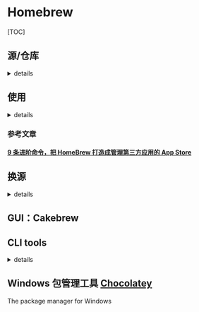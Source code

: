 # Homebrew

[TOC]

## 源/仓库

<details>
<summary>details</summary>

### 1. Homebrew

Homebrew 源代码仓库

### 2. Homebrew Core

Homebrew 核心软件仓库

### 3. Homebrew cask

提供 macOS 应用和大型二进制文件

### 4. Homebrew Bottles

Homebrew 预编译二进制软件包

#### 收录仓库

- homebrew/homebrew-core
- homebrew/homebrew-dupes
- homebrew/homebrew-php
- homebrew/homebrew-science
- homebrew/homebrew-nginx
- homebrew/homebrew-apache
- homebrew/homebrew-portable

</details>

## 使用

<details>
<summary>details</summary>

### 安装Homebrew

```bash
ruby -e “$(curl -fsSL https://raw.githubusercontent.com/Homebrew/install/master/install)”
```

### 搜索应用

```bash
# GitHub、app官网等多源头搜索
brew search AppName
```

### 安装应用

```bash
brew install AppName

# 下载打包好的.app 文件
brew cask install AppName
```

### 更新应用

```bash
brew upgrade AppName
```

### 访问应用官网

```bash
brew home AppName
```

### 卸载应用

```bash
ruby -e “$(curl -fsSL https://raw.githubusercontent.com/Homebrew/install/master/uninstall)”
```

</details>

### 参考文章

#### [9 条进阶命令，把 HomeBrew 打造成管理第三方应用的 App Store](https://sspai.com/post/43451)

## 换源

<details>
<summary>details</summary>
## 解决报错 - 暴力解锁

在终端下执行： `brew install xxxxxxx` 结果报错：

```shell
Error: Another active Homebrew update process is already in progress.
Please wait for it to finish or terminate it to continue.
```

解决方法：`rm -rf /usr/local/var/homebrew/locks`


### 参考文章

#### [USTC Homebrew 源使用帮助](https://mirrors.ustc.edu.cn/help/brew.git.html)

### 替换USTC镜像

```bash
cd "$(brew --repo)"
git remote set-url origin https://mirrors.ustc.edu.cn/brew.git

# 重置为官方地址
cd "$(brew --repo)"
git remote set-url origin https://github.com/Homebrew/brew.git
```
### 替换homebrew-core默认源

```bash
cd "$(brew --repo)/Library/Taps/homebrew/homebrew-core"
git remote set-url origin https://mirrors.ustc.edu.cn/homebrew-core.git

# 重建为官方地址
cd "$(brew --repo)/Library/Taps/homebrew/homebrew-core"
git remote set-url origin https://github.com/Homebrew/homebrew-core
```
### 替换homebrew-cask默认源

```bash
cd "$(brew --repo)"/Library/Taps/homebrew/homebrew-cask
git remote set-url origin https://mirrors.ustc.edu.cn/homebrew-cask.git

# 重置为官方地址
cd "$(brew --repo)"/Library/Taps/homebrew/homebrew-cask
git remote set-url origin https://github.com/Homebrew/homebrew-cask
```
### 替换homebrew bottles默认源

```bash
# 替换前的准备工作

# bash用户：
echo 'export HOMEBREW_BOTTLE_DOMAIN=https://mirrors.ustc.edu.cn/homebrew-bottles' >> ~/.bash_profile
source ~/.bash_profile

# zsh用户：
echo 'export HOMEBREW_BOTTLE_DOMAIN=https://mirrors.ustc.edu.cn/homebrew-bottles' >> ~/.zshrc
source ~/.zshrc

```

</details>

## GUI：Cakebrew

## CLI tools

<details>
<summary>details</summary>

### [homebrew-cask-upgrade](https://github.com/buo/homebrew-cask-upgrade)

#### 使用

```bash
# input
brew cu

# output
==> Options
Include auto-update (-a): false
Include latest (-f): false
==> Updating Homebrew
Already up-to-date.
==> Finding outdated apps
       Cask                     Current    Latest     A/U    Result
 1/18  anaconda                 5.3.1      5.3.1           [   OK   ]
 2/18  anybar                   0.1.4      0.1.4           [   OK   ]
 3/18  aria2gui                 1.4.1      1.4.1           [   OK   ]
 4/18  cakebrew                 1.2.5      1.2.5       Y   [  PASS  ]
 5/18  dozer                    2.2.2      2.2.2       Y   [  PASS  ]
 6/18  fiscript                 1.0.1      1.0.1           [   OK   ]
 7/18  iina                     0.0.15.1   0.0.15.1    Y   [  PASS  ]
 8/18  jupyter-notebook-viewer  0.1.2      0.1.2           [   OK   ]
 9/18  macdown                  0.7.1      0.7.1       Y   [  PASS  ]
10/18  mtmr                     0.19       0.19        Y   [  PASS  ]
11/18  ndm                      1.2.0      1.2.0           [   OK   ]
12/18  qlcolorcode              2.1.0      2.1.0           [   OK   ]
13/18  qlmarkdown               1.3.5      1.3.5           [   OK   ]
14/18  qlstephen                1.4.4      1.4.4           [   OK   ]
15/18  quicklook-csv            1.3        1.3             [   OK   ]
16/18  quicklook-json           latest     latest          [   OK   ]
17/18  syncthing-app            0.14.52-1  0.14.52-1   Y   [  PASS  ]
18/18  textmate                 2.0-rc.22  2.0-rc.22   Y   [  PASS  ]
```

#### help

```bash
# input
brew help cu

# output
brew cu [options]
    Upgrade every outdated app installed by brew cask.

brew cu cask [options]
    Upgrade a specific app.

OPTIONS:
    If --all or -a is passed, include apps that auto-update in the
    upgrade.

    If --cleanup is passed, clean up cached downloads and tracker symlinks
    after updating.

    If --force or -f is passed, include apps that are marked as latest
    (i.e. force-reinstall them).

    If --no-brew-update is passed, prevent auto-update of Homebrew, taps,
    and formulae before checking outdated apps.

    If --yes or -y is passed, update all outdated apps; answer yes to
    updating packages.

    If --quiet or -q is passed, do not show information about installed
    apps or current options.
```

</details>

## Windows 包管理工具 [Chocolatey](https://chocolatey.org/)

The package manager for Windows

